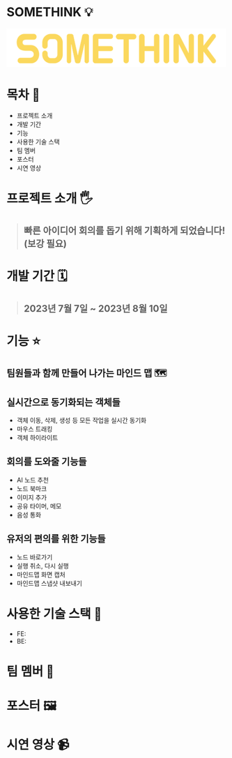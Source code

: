 # SOMETHINK 💡

<img src="/client/src/img/icon/logo.png">

# 목차 📜

-   프로젝트 소개
-   개발 기간
-   기능
-   사용한 기술 스택
-   팀 멤버
-   포스터
-   시연 영상

# 프로젝트 소개 🖐️

> ## 빠른 아이디어 회의를 돕기 위해 기획하게 되었습니다! (보강 필요)

# 개발 기간 🗓️

> ## 2023년 7월 7일 ~ 2023년 8월 10일

# 기능 ⭐

## 팀원들과 함께 만들어 나가는 마인드 맵 🗺️

## 실시간으로 동기화되는 객체들

-   객체 이동, 삭제, 생성 등 모든 작업을 실시간 동기화
-   마우스 트래킹
-   객체 하이라이트

## 회의를 도와줄 기능들

-   AI 노드 추천
-   노드 북마크
-   이미지 추가
-   공유 타이머, 메모
-   음성 통화

## 유저의 편의를 위한 기능들

-   노드 바로가기
-   실행 취소, 다시 실행
-   마인드맵 화면 캡처
-   마인드맵 스냅샷 내보내기

# 사용한 기술 스택 🔧

-   FE:
-   BE:

# 팀 멤버 👥

# 포스터 🖼️

# 시연 영상 📹
